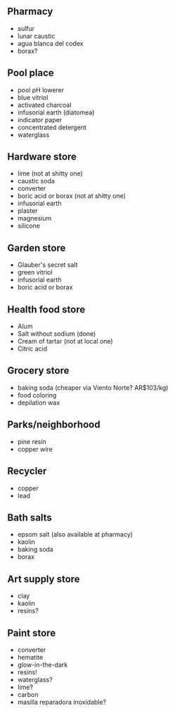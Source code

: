 ## Pharmacy

- sulfur
- lunar caustic
- agua blanca del codex
- borax?

## Pool place

- pool pH lowerer
- blue vitriol
- activated charcoal
- infusorial earth (diatomea)
- indicator paper
- concentrated detergent
- waterglass

## Hardware store

- lime (not at shitty one)
- caustic soda
- converter
- boric acid or borax (not at shitty one)
- infusorial earth
- plaster
- magnesium
- silicone

## Garden store

- Glauber's secret salt
- green vitriol
- infusorial earth
- boric acid or borax

## Health food store

- Alum
- Salt without sodium (done)
- Cream of tartar (not at local one)
- Citric acid

## Grocery store

- baking soda (cheaper via Viento Norte? AR$103/kg)
- food coloring
- depilation wax

## Parks/neighborhood

- pine resin
- copper wire

## Recycler

- copper
- lead

## Bath salts

- epsom salt (also available at pharmacy)
- kaolin
- baking soda
- borax

## Art supply store

- clay
- kaolin
- resins?

## Paint store

- converter
- hematite
- glow-in-the-dark
- resins!
- waterglass?
- lime?
- carbon
- masilla reparadora inoxidable?

